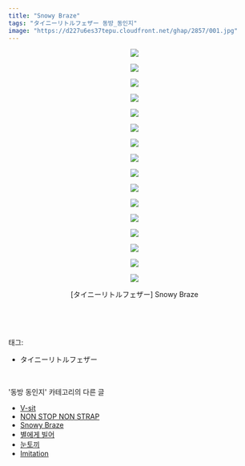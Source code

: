 ```yaml
---
title: "Snowy Braze"
tags: "タイニーリトルフェザー 동방_동인지"
image: "https://d227u6es37tepu.cloudfront.net/ghap/2857/001.jpg"
---
```

<div class="article">
<p style="text-align: center; clear: none; float: none;"><img src="{{ site.imgserver6 }}/ghap/2857/001.jpg"/></p>
<p style="text-align: center; clear: none; float: none;"><img src="{{ site.imgserver6 }}/ghap/2857/002.jpg"/></p>
<p style="text-align: center; clear: none; float: none;"><img src="{{ site.imgserver6 }}/ghap/2857/003.jpg"/></p>
<p style="text-align: center; clear: none; float: none;"><img src="{{ site.imgserver6 }}/ghap/2857/004.jpg"/></p>
<p style="text-align: center; clear: none; float: none;"><img src="{{ site.imgserver6 }}/ghap/2857/005.jpg"/></p>
<p style="text-align: center; clear: none; float: none;"><img src="{{ site.imgserver6 }}/ghap/2857/006.jpg"/></p>
<p style="text-align: center; clear: none; float: none;"><img src="{{ site.imgserver6 }}/ghap/2857/007.jpg"/></p>
<p style="text-align: center; clear: none; float: none;"><img src="{{ site.imgserver6 }}/ghap/2857/008.jpg"/></p>
<p style="text-align: center; clear: none; float: none;"><img src="{{ site.imgserver6 }}/ghap/2857/009.jpg"/></p>
<p style="text-align: center; clear: none; float: none;"><img src="{{ site.imgserver6 }}/ghap/2857/010.jpg"/></p>
<p style="text-align: center; clear: none; float: none;"><img src="{{ site.imgserver6 }}/ghap/2857/011.jpg"/></p>
<p style="text-align: center; clear: none; float: none;"><img src="{{ site.imgserver6 }}/ghap/2857/012.jpg"/></p>
<p style="text-align: center; clear: none; float: none;"><img src="{{ site.imgserver6 }}/ghap/2857/013.jpg"/></p>
<p style="text-align: center; clear: none; float: none;"><img src="{{ site.imgserver6 }}/ghap/2857/014.jpg"/></p>
<p style="text-align: center; clear: none; float: none;"><img src="{{ site.imgserver6 }}/ghap/2857/015.jpg"/></p>
<p style="text-align: center; clear: none; float: none;"><img src="{{ site.imgserver6 }}/ghap/2857/016.jpg"/></p>
<p style="text-align: center; clear: none; float: none;">[タイニーリトルフェザー] Snowy Braze</p>
<p><br/></p>
</div><br/>
<div class="tagTrail">
<p>태그: </p>
<ul>
<li>タイニーリトルフェザー</li>
</ul>
</div><br/>
<div class="another">
<p>'동방 동인지' 카테고리의 다른 글</p>
<ul>
<li><a href="/ghap_2860">V-sit</a></li>
<li><a href="/ghap_2859">NON STOP NON STRAP</a></li>
<li><a href="/ghap_2857">Snowy Braze</a></li>
<li><a href="/ghap_2856">별에게 빌어</a></li>
<li><a href="/ghap_2855">눈토끼</a></li>
<li><a href="/ghap_2854">Imitation</a></li>
</ul>
</div><br/>
<div class="cb_module cb_fluid">
<div class="cb_wrt cb_profile">
</div><!-- commentList close -->
</div><br/>
